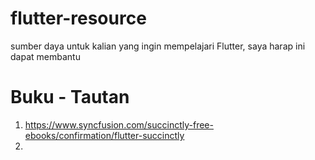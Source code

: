 # flutter-resource
sumber daya untuk kalian yang ingin mempelajari Flutter, saya harap ini dapat membantu

# Buku - Tautan
1. https://www.syncfusion.com/succinctly-free-ebooks/confirmation/flutter-succinctly
2. 
